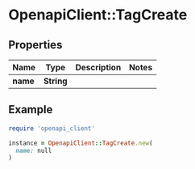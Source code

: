 # OpenapiClient::TagCreate

## Properties

| Name | Type | Description | Notes |
| ---- | ---- | ----------- | ----- |
| **name** | **String** |  |  |

## Example

```ruby
require 'openapi_client'

instance = OpenapiClient::TagCreate.new(
  name: null
)
```

